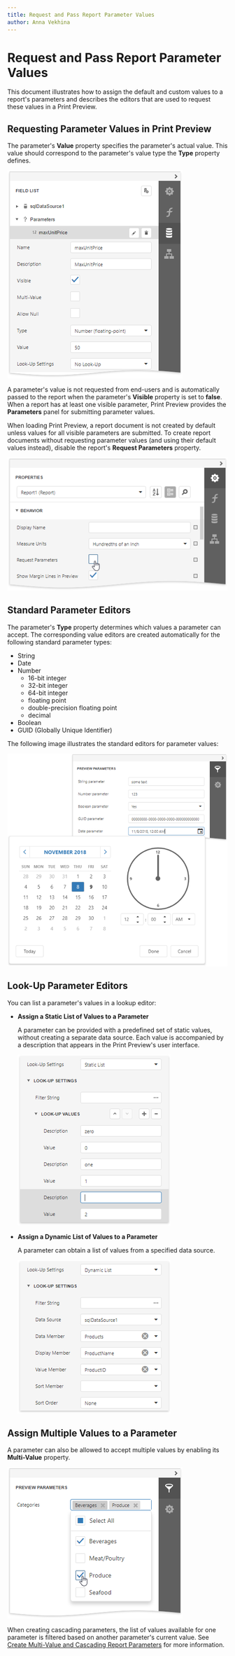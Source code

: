 ```yaml
---
title: Request and Pass Report Parameter Values
author: Anna Vekhina
---
```

# Request and Pass Report Parameter Values

This document illustrates how to assign the default and custom values to a report's parameters and describes the editors that are used to request these values in a Print Preview.

## Requesting Parameter Values in Print Preview
The parameter's **Value** property specifies the parameter's actual value. This value should correspond to the parameter's value type the **Type** property defines.

![](../../../../images/eurd-web-parameters-settings.png)

A parameter's value is not requested from end-users and is automatically passed to the report when the parameter's **Visible** property is set to **false**. When a report has at least one visible parameter, Print Preview provides the **Parameters** panel for submitting parameter values.

When loading Print Preview, a report document is not created by default unless values for all visible parameters are submitted. To create report documents without requesting parameter values (and using their default values instead), disable the report's **Request Parameters** property.

![](../../../../images/eurd-web-parameters-report-request-parameters.png)

## Standard Parameter Editors

The parameter's **Type** property determines which values a parameter can accept. The corresponding value editors are created automatically for the following standard parameter types:

* String
* Date
* Number
	* 16-bit integer
	* 32-bit integer
	* 64-bit integer
	* floating point
	* double-precision floating point
	* decimal
* Boolean
* GUID (Globally Unique Identifier)

The following image illustrates the standard editors for parameter values:

![](../../../../images/eurd-web-parameters-standard-editors.png)

## Look-Up Parameter Editors
You can list a parameter's values in a lookup editor:

* **Assign a Static List of Values to a Parameter**
	
	A parameter can be provided with a predefined set of static values, without creating a separate data source. Each value is accompanied by a description that appears in the Print Preview's user interface.
	
	![](../../../../images/eurd-web-parameters-static-values.png)
	
* **Assign a Dynamic List of Values to a Parameter**
	
	A parameter can obtain a list of values from a specified data source.
	
	![](../../../../images/eurd-web-parameters-dynamic-values.png)

## Assign Multiple Values to a Parameter

A parameter can also be allowed to accept multiple values by enabling its **Multi-Value** property.

![](../../../../images/eurd-web-parameters-multi-value-editor.png)

When creating cascading parameters, the list of values available for one parameter is filtered based on another parameter's current value. See [Create Multi-Value and Cascading Report Parameters](create-multi-value-and-cascading-parameters.md) for more information.